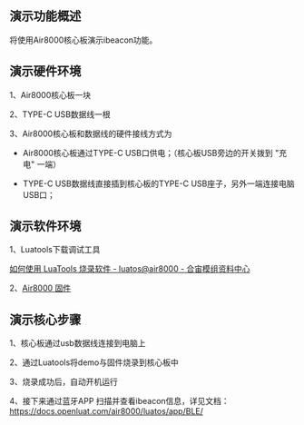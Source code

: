 
## 演示功能概述

将使用Air8000核心板演示ibeacon功能。

## 演示硬件环境

1、Air8000核心板一块

2、TYPE-C USB数据线一根

3、Air8000核心板和数据线的硬件接线方式为

- Air8000核心板通过TYPE-C USB口供电；（核心板USB旁边的开关拨到 "充电" 一端）

- TYPE-C USB数据线直接插到核心板的TYPE-C USB座子，另外一端连接电脑USB口；

## 演示软件环境

1、Luatools下载调试工具

[如何使用 LuaTools 烧录软件 - luatos@air8000 - 合宙模组资料中心](https://docs.openluat.com/air8000/luatos/common/download/)

2、[Air8000 固件](https://gitee.com/openLuat/LuatOS/tree/master/module/Air8000/core)

## 演示核心步骤

1、核心板通过usb数据线连接到电脑上

2、通过Luatools将demo与固件烧录到核心板中

3、烧录成功后，自动开机运行

4、接下来通过蓝牙APP 扫描并查看ibeacon信息，详见文档：https://docs.openluat.com/air8000/luatos/app/BLE/
